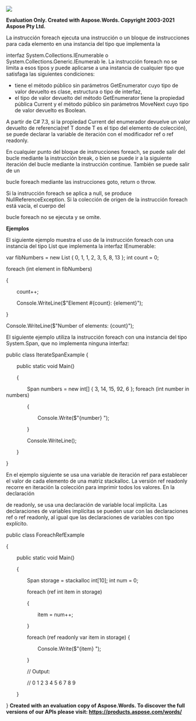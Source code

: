 ﻿![](12\_foreach.001.png)

**Evaluation Only. Created with Aspose.Words. Copyright 2003-2021 Aspose Pty Ltd.**

La instrucción foreach ejecuta una instrucción o un bloque de instrucciones para cada elemento en una instancia del tipo que implementa la 

interfaz System.Collections.IEnumerable o System.Collections.Generic.IEnumerab le<T>. La instrucción foreach no se limita a esos tipos y puede aplicarse a una instancia de cualquier tipo que satisfaga las siguientes condiciones: 

- tiene el método público sin parámetros GetEnumerator cuyo tipo de valor devuelto es clase, estructura o tipo de interfaz, 
- el tipo de valor devuelto del método GetEnumerator tiene la propiedad pública Current y el método público sin parámetros MoveNext cuyo tipo de valor devuelto es Boolean. 

A partir de C# 7.3, si la propiedad Current del enumerador devuelve un valor devuelto de referencia(ref T donde T es el tipo del elemento de colección), se puede declarar la variable de iteración con el modificador ref o ref readonly. 

En cualquier punto del bloque de instrucciones foreach, se puede salir del bucle mediante la instrucción break, o bien se puede ir a la siguiente iteración del bucle mediante la instrucción continue. También se puede salir de un 

bucle foreach mediante las instrucciones goto, return o throw. 

Si la instrucción foreach se aplica a null, se produce NullReferenceException. Si la colección de origen de la instrucción foreach está vacía, el cuerpo del 

bucle foreach no se ejecuta y se omite. 

**Ejemplos** 

El siguiente ejemplo muestra el uso de la instrucción foreach con una instancia del tipo List<T> que implementa la interfaz IEnumerable<T>: 

var fibNumbers = new List<int> { 0, 1, 1, 2, 3, 5, 8, 13 }; int count = 0; 

foreach (int element in fibNumbers) 

{ 

`    `count++; 

`    `Console.WriteLine($"Element #{count}: {element}"); 

} 

Console.WriteLine($"Number of elements: {count}"); 

El siguiente ejemplo utiliza la instrucción foreach con una instancia del tipo System.Span<T>, que no implementa ninguna interfaz: 

public class IterateSpanExample { 

`    `public static void Main() 

`    `{ 

`        `Span<int> numbers = new int[] { 3, 14, 15, 92, 6 };         foreach (int number in numbers) 

`        `{ 

`            `Console.Write($"{number} "); 

`        `} 

`        `Console.WriteLine(); 

`    `} 

} 

En el ejemplo siguiente se usa una variable de iteración ref para establecer el valor de cada elemento de una matriz stackalloc. La versión ref readonly recorre en iteración la colección para imprimir todos los valores. En la declaración 

de readonly, se usa una declaración de variable local implícita. Las declaraciones de variables implícitas se pueden usar con las declaraciones ref o ref readonly, al igual que las declaraciones de variables con tipo explícito. 

public class ForeachRefExample 

{ 

`    `public static void Main() 

`    `{ 

`        `Span<int> storage = stackalloc int[10];         int num = 0; 

`        `foreach (ref int item in storage) 

`        `{ 

`            `item = num++; 

`        `} 

`        `foreach (ref readonly var item in storage)         { 

`            `Console.Write($"{item} "); 

`        `} 

`        `// Output: 

`        `// 0 1 2 3 4 5 6 7 8 9 

`    `} 

} 
**Created with an evaluation copy of Aspose.Words. To discover the full versions of our APIs please visit: https://products.aspose.com/words/**
